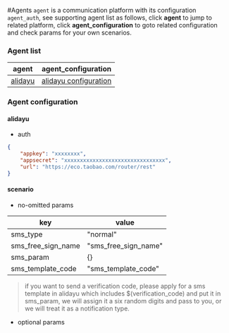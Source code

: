 #Agents
`agent` is a communication platform with its configuration `agent_auth`, see supporting agent list as follows, click **agent** to jump to related platform, click **agent_configuration** to goto related configuration and check params for your own scenarios.

### Agent list
agent                              |  agent_configuration
-----------------------------------|-------------------------------------------
[alidayu](https://www.alidayu.com) | <a href="#alidayu">alidayu configuration</a>

### Agent configuration

<h4 id = "alidayu">alidayu</h4>

- auth  
```json
{
    "appkey": "xxxxxxxx",
    "appsecret": "xxxxxxxxxxxxxxxxxxxxxxxxxxxxxxxx",
    "url": "https://eco.taobao.com/router/rest"
}
```

<h4 id = "scenario">scenario</h4>

- no-omitted params

key                | value
-------------------|---------------------
sms_type           | "normal"
sms_free_sign_name | "sms_free_sign_name"
sms_param          | {}
sms_template_code  | "sms_template_code"

> if you want to send a verification code, please apply for a sms template in alidayu which includes $(verification_code) and put it in sms_param, we will assign it a six random digits and pass to you, or we will treat it as a notification type.

- optional params



